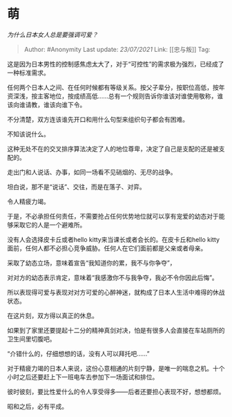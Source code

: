 # 萌
*为什么日本女人总是要强调可爱？*

> Author: #Anonymity
> Last update: *23/07/2021*
> Link: [[忠与叛]]
> Tag:

这是因为日本男性的控制感焦虑太大了，对于“可控性”的需求极为强烈，已经成了一种标准需求。

任何两个日本人之间、在任何时候都有等级关系。按父子辈分，按职位高低，按年资深浅，按主客地位，按成绩高低……总有一个规则告诉你谁该对谁使用敬称，谁该向谁请教，谁该向谁下令。

不分清楚，双方连该谁先开口和用什么句型来组织句子都会有困难。

不知该说什么。

这种无处不在的交叉排序算法决定了人的地位尊卑，决定了自己是支配的还是被支配的。

走出门和人说话、办事，如同一场看不见硝烟的、无尽的战争。

坦白说，那不是“说话”、交往，而是在落子、对弈。

令人精疲力竭。

于是，不必承担任何责任，不需要抢占任何优势地位就可以享有宠爱的幼态对于能够采取它的人是一个避难所。

没有人会选择皮卡丘或者hello kitty来当课长或者会长的。在皮卡丘和hello kitty面前，任何人都不必担心竞争威胁。任何人在它们面前都是父亲或者母亲。

采取了幼态立场，意味着宣告“我知道你的累，我不与你争夺”，

对对方的幼态表示肯定，意味着“我感激你不与我争夺，我必不令你因此后悔”。

所以表现得可爱与表现对对方可爱的心醉神迷，就构成了日本人生活中难得的休战状态。

在这片刻，双方得以真正的休息。

如果到了家里还要提起十二分的精神真剑对决，怕是有很多人会直接在车站厕所的卫生间里切腹吧。

“介错什么的，仔细想想的话，没有人可以拜托吧……”

对于精疲力竭的日本人来说，这份心意相通的片刻宁静，是唯一的喘息之机。十个小时之后还要赶上下一班电车去参加下一场面试和排位。

彼时彼刻，要比性爱什么的令人享受得多——后者还要担心表现不好，想想都烦。

昭和之后，必有平成。
